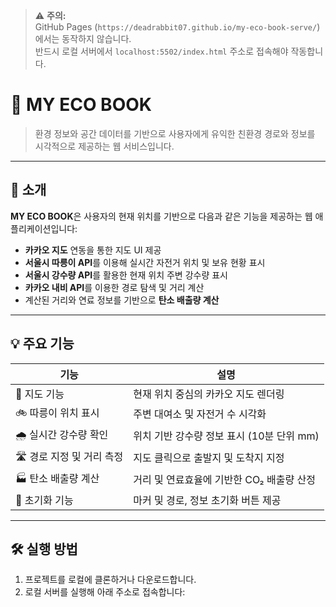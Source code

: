 > ⚠️ **주의:**  
> GitHub Pages (`https://deadrabbit07.github.io/my-eco-book-serve/`) 에서는 동작하지 않습니다.  
> 반드시 로컬 서버에서 `localhost:5502/index.html` 주소로 접속해야 작동합니다.

# 🌱 MY ECO BOOK

> 환경 정보와 공간 데이터를 기반으로 사용자에게 유익한 친환경 경로와 정보를 시각적으로 제공하는 웹 서비스입니다.

---

## 📌 소개

**MY ECO BOOK**은 사용자의 현재 위치를 기반으로 다음과 같은 기능을 제공하는 웹 애플리케이션입니다:

- **카카오 지도** 연동을 통한 지도 UI 제공
- **서울시 따릉이 API**를 이용해 실시간 자전거 위치 및 보유 현황 표시
- **서울시 강수량 API**를 활용한 현재 위치 주변 강수량 표시
- **카카오 내비 API**를 이용한 경로 탐색 및 거리 계산
- 계산된 거리와 연료 정보를 기반으로 **탄소 배출량 계산**

---

## 💡 주요 기능

| 기능                      | 설명                                      |
| ------------------------- | ----------------------------------------- |
| 📍 지도 기능              | 현재 위치 중심의 카카오 지도 렌더링       |
| 🚲 따릉이 위치 표시       | 주변 대여소 및 자전거 수 시각화           |
| 🌧️ 실시간 강수량 확인     | 위치 기반 강수량 정보 표시 (10분 단위 mm) |
| 🛣️ 경로 지정 및 거리 측정 | 지도 클릭으로 출발지 및 도착지 지정       |
| 🏭 탄소 배출량 계산       | 거리 및 연료효율에 기반한 CO₂ 배출량 산정 |
| 🔄 초기화 기능            | 마커 및 경로, 정보 초기화 버튼 제공       |

---

## 🛠️ 실행 방법

1. 프로젝트를 로컬에 클론하거나 다운로드합니다.
2. 로컬 서버를 실행해 아래 주소로 접속합니다:
